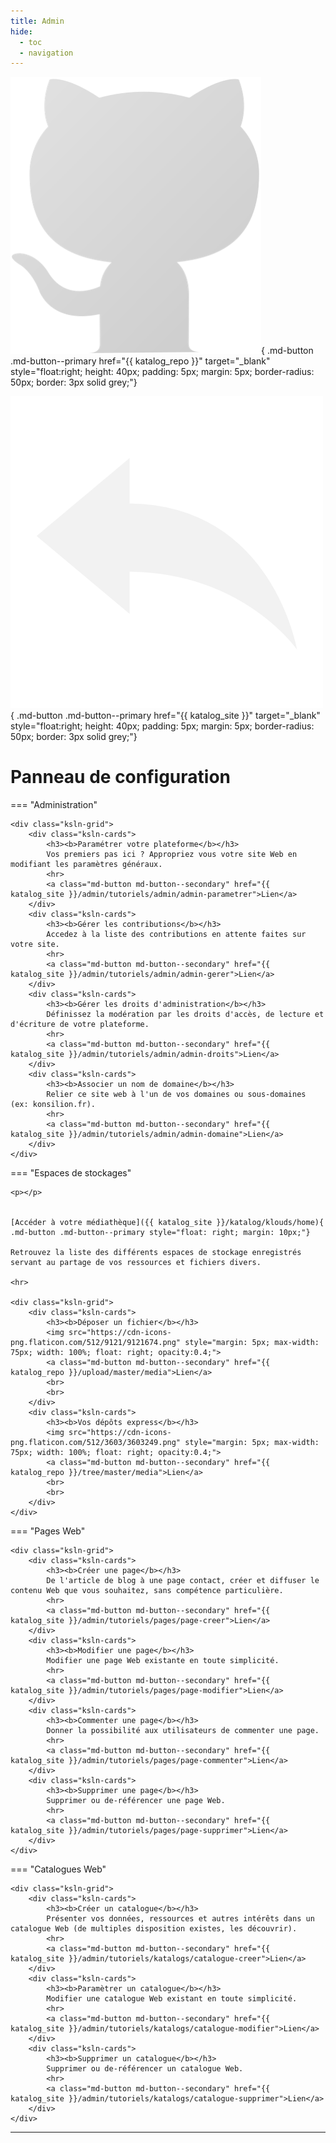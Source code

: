 ```yaml
---
title: Admin
hide:
  - toc
  - navigation
---
```


<script defer>
    var mdp = prompt("Quels est votre Mot de Passe");
    if (mdp != AdminMdp){ alert("Erreur"); window.history.back() }
</script>

![Repertoire GitHub](https://raw.githubusercontent.com/Konsilion/website/master/media/logo-github.png){ .md-button .md-button--primary href="{{ katalog_repo }}" target="_blank" style="float:right; height: 40px; padding: 5px; margin: 5px; border-radius: 50px; border: 3px solid grey;"}

![Accueil du site](https://raw.githubusercontent.com/Konsilion/website/master/media/fleche-retour.png){ .md-button .md-button--primary href="{{ katalog_site }}" target="_blank"  style="float:right; height: 40px; padding: 5px; margin: 5px; border-radius: 50px; border: 3px solid grey;"}

# Panneau de configuration


=== "Administration"

    <div class="ksln-grid">
        <div class="ksln-cards">
            <h3><b>Paramétrer votre plateforme</b></h3>
            Vos premiers pas ici ? Appropriez vous votre site Web en modifiant les paramètres généraux.
            <hr>
            <a class="md-button md-button--secondary" href="{{ katalog_site }}/admin/tutoriels/admin/admin-parametrer">Lien</a>
        </div>
        <div class="ksln-cards">
            <h3><b>Gérer les contributions</b></h3>
            Accedez à la liste des contributions en attente faites sur votre site.
            <hr>
            <a class="md-button md-button--secondary" href="{{ katalog_site }}/admin/tutoriels/admin/admin-gerer">Lien</a>
        </div>
        <div class="ksln-cards">
            <h3><b>Gérer les droits d'administration</b></h3>
            Définissez la modération par les droits d'accès, de lecture et d'écriture de votre plateforme.
            <hr>
            <a class="md-button md-button--secondary" href="{{ katalog_site }}/admin/tutoriels/admin/admin-droits">Lien</a>
        </div>
        <div class="ksln-cards">
            <h3><b>Associer un nom de domaine</b></h3>
            Relier ce site web à l'un de vos domaines ou sous-domaines (ex: konsilion.fr).
            <hr>
            <a class="md-button md-button--secondary" href="{{ katalog_site }}/admin/tutoriels/admin/admin-domaine">Lien</a>
        </div>
    </div>

=== "Espaces de stockages"

    <p></p>


    [Accéder à votre médiathèque]({{ katalog_site }}/katalog/klouds/home){ .md-button .md-button--primary style="float: right; margin: 10px;"}

    Retrouvez la liste des différents espaces de stockage enregistrés servant au partage de vos ressources et fichiers divers.

    <hr>

    <div class="ksln-grid">
        <div class="ksln-cards">
            <h3><b>Déposer un fichier</b></h3>
            <img src="https://cdn-icons-png.flaticon.com/512/9121/9121674.png" style="margin: 5px; max-width: 75px; width: 100%; float: right; opacity:0.4;">
            <a class="md-button md-button--secondary" href="{{ katalog_repo }}/upload/master/media">Lien</a>
            <br>
            <br>
        </div>
        <div class="ksln-cards">
            <h3><b>Vos dépôts express</b></h3>
            <img src="https://cdn-icons-png.flaticon.com/512/3603/3603249.png" style="margin: 5px; max-width: 75px; width: 100%; float: right; opacity:0.4;">
            <a class="md-button md-button--secondary" href="{{ katalog_repo }}/tree/master/media">Lien</a>
            <br>
            <br>
        </div>
    </div>


=== "Pages Web"

    <div class="ksln-grid">
        <div class="ksln-cards">
            <h3><b>Créer une page</b></h3>
            De l'article de blog à une page contact, créer et diffuser le contenu Web que vous souhaitez, sans compétence particulière.
            <hr>
            <a class="md-button md-button--secondary" href="{{ katalog_site }}/admin/tutoriels/pages/page-creer">Lien</a>
        </div>
        <div class="ksln-cards">
            <h3><b>Modifier une page</b></h3>
            Modifier une page Web existante en toute simplicité.
            <hr>
            <a class="md-button md-button--secondary" href="{{ katalog_site }}/admin/tutoriels/pages/page-modifier">Lien</a>
        </div>
        <div class="ksln-cards">
            <h3><b>Commenter une page</b></h3>
            Donner la possibilité aux utilisateurs de commenter une page.
            <hr>
            <a class="md-button md-button--secondary" href="{{ katalog_site }}/admin/tutoriels/pages/page-commenter">Lien</a>
        </div>
        <div class="ksln-cards">
            <h3><b>Supprimer une page</b></h3>
            Supprimer ou de-référencer une page Web. 
            <hr>
            <a class="md-button md-button--secondary" href="{{ katalog_site }}/admin/tutoriels/pages/page-supprimer">Lien</a>
        </div>
    </div>


=== "Catalogues Web"

    <div class="ksln-grid">
        <div class="ksln-cards">
            <h3><b>Créer un catalogue</b></h3>
            Présenter vos données, ressources et autres intérêts dans un catalogue Web (de multiples disposition existes, les découvrir).
            <hr>
            <a class="md-button md-button--secondary" href="{{ katalog_site }}/admin/tutoriels/katalogs/catalogue-creer">Lien</a>
        </div>
        <div class="ksln-cards">
            <h3><b>Paramètrer un catalogue</b></h3>
            Modifier une catalogue Web existant en toute simplicité.
            <hr>
            <a class="md-button md-button--secondary" href="{{ katalog_site }}/admin/tutoriels/katalogs/catalogue-modifier">Lien</a>
        </div>
        <div class="ksln-cards">
            <h3><b>Supprimer un catalogue</b></h3>
            Supprimer ou de-référencer un catalogue Web.
            <hr>
            <a class="md-button md-button--secondary" href="{{ katalog_site }}/admin/tutoriels/katalogs/catalogue-supprimer">Lien</a>
        </div>
    </div>

---

<style>
    .md-button {}
</style>